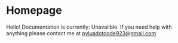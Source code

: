 # Homepage
Hello! Documentation is currently: Unavailble.
If you need help with anything please contact me at pyluadotcode923@gmail.com
